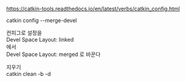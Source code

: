 https://catkin-tools.readthedocs.io/en/latest/verbs/catkin_config.html

catkin config --merge-devel

컨피그로 설정을   
Devel Space Layout:          linked   
에서   
Devel Space Layout:          merged
로 바꾼다


지우기   
catkin clean -b -d


